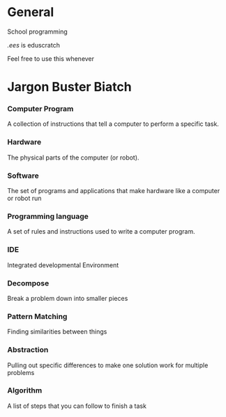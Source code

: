 # General

School programming

_.ees_ is eduscratch

Feel free to use this whenever

# Jargon Buster Biatch

### Computer Program

A collection of instructions that tell a computer to perform a specific task.

### Hardware

The physical parts of the computer (or robot).

### Software

The set of programs and applications that make hardware like a computer or robot run

### Programming language 

A set of rules and instructions used to write a computer program. 

### IDE

Integrated developmental Environment

### Decompose

Break a problem down into smaller pieces

### Pattern Matching

Finding similarities between things

### Abstraction
 
Pulling out specific differences to make one solution work for multiple problems

### Algorithm
 
A list of steps that you can follow to finish a task
